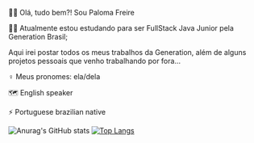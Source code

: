 🙋‍♀️ Olá, tudo bem?! Sou Paloma Freire

👩‍💻 Atualmente estou estudando para ser FullStack Java Junior pela Generation Brasil;

Aqui irei postar todos os meus trabalhos da Generation, além de alguns projetos pessoais que venho trabalhando por fora...

♀️ Meus pronomes: ela/dela

🗺️ English speaker

⚡ Portuguese brazilian native 


![Anurag's GitHub stats](https://github-readme-stats.vercel.app/api?username=Palomafreiire&show_icons=true&theme=panda)
[![Top Langs](https://github-readme-stats.vercel.app/api/top-langs/?username=palomafreiire&layout=compact&theme=panda)](https://github.com/palomafreiire/github-readme-stats)


  
          

          
          
                   





